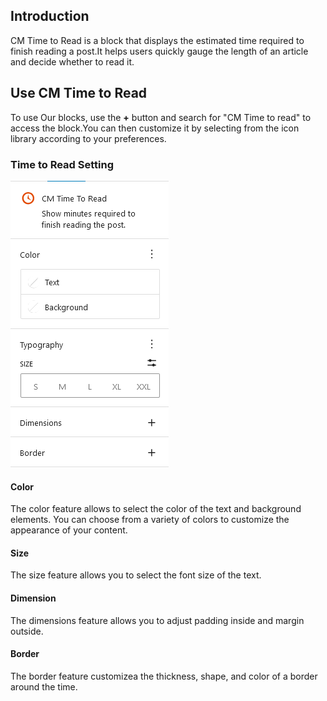 ## Introduction
CM Time to Read is a block that displays the estimated time required to finish reading a post.It helps users quickly gauge the length of an article and decide whether to read it.

## Use CM Time to Read
To use Our blocks, use the <b>+</b> button and search for "CM Time to read" to access the block.You can then customize it by selecting from the icon library according to your preferences.

### Time to Read Setting
![CM Time to Read](img/time-to-read/timeline.png)

#### Color
The color feature allows to select the color of the text and background elements. You can choose from a variety of colors to customize the appearance of your content.

#### Size
The size feature allows you to select the font size of the text.

#### Dimension
The dimensions feature allows you to adjust padding inside and margin outside.

#### Border
The border feature customizea the thickness, shape, and color of a border around the time.



